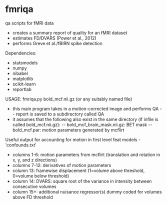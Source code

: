 fmriqa
======

qa scripts for fMRI data

- creates a summary report of quality for an fMRI dataset
- estimates FD/DVARS (Power et al., 2012)
- performs Greve et al./fBIRN spike detection

Dependencies:
- statsmodels
- numpy
- nibabel
- matplotlib
- scikit-learn
- reportlab

USAGE: fmriqa.py bold_mcf.nii.gz (or any suitably named file)

- this main program takes in a motion-corrected image and performs QA
-- report is saved to a subdirectory called QA
- it assumes that the following also exist in the same directory (if infile is called bold_mcf.nii.gz):
-- bold_mcf_brain_mask.nii.gz: BET mask
-- bold_mcf.par: motion parameters generated by mcflirt

Useful output for accounting for motion in first level feat models - 'confounds.txt'
- columns 1-6:   motion parameters from mcflirt (translation and rotation in x, y, and z directions)
- columns 7-12:  derivatives of motion parameters
- column 13:     framewise displacement (1=volume above threshold, 0=volume below threshold)
- column 14:     DVARS: square root of the variance in intensity between consecutive volumes
- column 15+:    additional nuisance regressor(s) dummy coded for volumes above FD threshold
